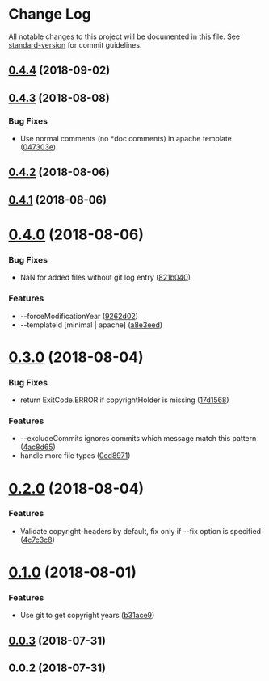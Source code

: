 # Change Log

All notable changes to this project will be documented in this file. See [standard-version](https://github.com/conventional-changelog/standard-version) for commit guidelines.

<a name="0.4.4"></a>
## [0.4.4](https://github.com/shybyte/copyright-header/compare/v0.4.3...v0.4.4) (2018-09-02)



<a name="0.4.3"></a>
## [0.4.3](https://github.com/shybyte/copyright-header/compare/v0.4.2...v0.4.3) (2018-08-08)


### Bug Fixes

* Use normal comments (no *doc comments) in apache template ([047303e](https://github.com/shybyte/copyright-header/commit/047303e))



<a name="0.4.2"></a>
## [0.4.2](https://github.com/shybyte/copyright-header/compare/v0.4.0...v0.4.2) (2018-08-06)



<a name="0.4.1"></a>
## [0.4.1](https://github.com/shybyte/copyright-header/compare/v0.4.0...v0.4.1) (2018-08-06)



<a name="0.4.0"></a>
# [0.4.0](https://github.com/shybyte/copyright-header/compare/v0.3.0...v0.4.0) (2018-08-06)


### Bug Fixes

* NaN for added files without git log entry ([821b040](https://github.com/shybyte/copyright-header/commit/821b040))


### Features

* --forceModificationYear ([9262d02](https://github.com/shybyte/copyright-header/commit/9262d02))
* --templateId [minimal | apache] ([a8e3eed](https://github.com/shybyte/copyright-header/commit/a8e3eed))



<a name="0.3.0"></a>
# [0.3.0](https://github.com/shybyte/copyright-header/compare/v0.2.0...v0.3.0) (2018-08-04)


### Bug Fixes

* return ExitCode.ERROR if copyrightHolder is missing ([17d1568](https://github.com/shybyte/copyright-header/commit/17d1568))


### Features

* --excludeCommits ignores commits which message match this pattern ([4ac8d65](https://github.com/shybyte/copyright-header/commit/4ac8d65))
* handle more file types ([0cd8971](https://github.com/shybyte/copyright-header/commit/0cd8971))



<a name="0.2.0"></a>
# [0.2.0](https://github.com/shybyte/copyright-header/compare/v0.1.0...v0.2.0) (2018-08-04)


### Features

* Validate copyright-headers by default, fix only if --fix option is specified ([4c7c3c8](https://github.com/shybyte/copyright-header/commit/4c7c3c8))



<a name="0.1.0"></a>
# [0.1.0](https://github.com/shybyte/copyright-header/compare/v0.0.3...v0.1.0) (2018-08-01)


### Features

* Use git to get copyright years ([b31ace9](https://github.com/shybyte/copyright-header/commit/b31ace9))



<a name="0.0.3"></a>
## [0.0.3](https://github.com/shybyte/copyright-header/compare/v0.0.2...v0.0.3) (2018-07-31)



<a name="0.0.2"></a>
## 0.0.2 (2018-07-31)
